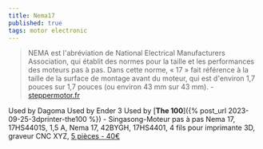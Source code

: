 ```yaml
---
title: Nema17
published: true
tags: motor electronic
---
```

> NEMA est l'abréviation de National Electrical Manufacturers Association, qui établit des normes pour la taille et les performances des moteurs pas à pas. Dans cette norme, « 17 » fait référence à la taille de la surface de montage avant du moteur, qui est d'environ 1,7 pouces sur 1,7 pouces (ou environ 43 mm sur 43 mm). - [steppermotor.fr](https://www.steppermotor.fr/article-1144-Quest-ce-quun-moteur-pas-%C3%A0-pas-Nema-17-.html)

Used by Dagoma
Used by Ender 3
Used by [**The 100**]({% post_url 2023-09-25-3dprinter-the100 %}) - Singasong-Moteur pas à pas Nema 17, 17HS4401S, 1,5 A, Nema 17, 42BYGH, 17HS4401, 4 fils pour imprimante 3D, graveur CNC XYZ, [5 pièces - 40€](https://fr.aliexpress.com/item/1005003188034586.html?aff_fcid=9b4edc004e774f108d9d1d844d189c46-1713028311316-00124-_Dl1dmv9&tt=CPS_NORMAL&aff_fsk=_Dl1dmv9&aff_platform=shareComponent-detail&sk=_Dl1dmv9&aff_trace_key=9b4edc004e774f108d9d1d844d189c46-1713028311316-00124-_Dl1dmv9&terminal_id=599ff596ba6f42a299b4876ad21bac8a&afSmartRedirect=y)

